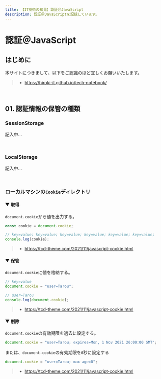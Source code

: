 ```yaml
---
title: 【IT技術の知見】認証＠JavaScript
description: 認証＠JavaScriptを記録しています。
---
```


# 認証＠JavaScript

## はじめに

本サイトにつきまして、以下をご認識のほど宜しくお願いいたします。

> - https://hiroki-it.github.io/tech-notebook/

<br>

## 01. 認証情報の保管の種類

### SessionStorage

記入中...

<br>

### LocalStorage

記入中...

<br>

### ローカルマシンの`Cookie`ディレクトリ

#### ▼ 取得

`document.cookie`から値を出力する。

```javascript
const cookie = document.cookie;

// key=value; key=value; key=value; key=value; key=value; key=value;
console.log(cookie);
```

> - https://tcd-theme.com/2021/11/javascript-cookie.html

#### ▼ 保管

`document.cookie`に値を格納する。

```javascript
// key=value
document.cookie = "user=Tarou";

// user=Tarou
console.log(document.cookie);
```

> - https://tcd-theme.com/2021/11/javascript-cookie.html

#### ▼ 削除

`document.cookie`の有効期限を過去に設定する。

```javascript
document.cookie = "user=Tarou; expires=Mon, 1 Nov 2021 20:00:00 GMT";
```

または、`document.cookie`の有効期限を`0`秒に設定する

```javascript
document.cookie = "user=Tarou; max-age=0";
```

> - https://tcd-theme.com/2021/11/javascript-cookie.html

<br>

